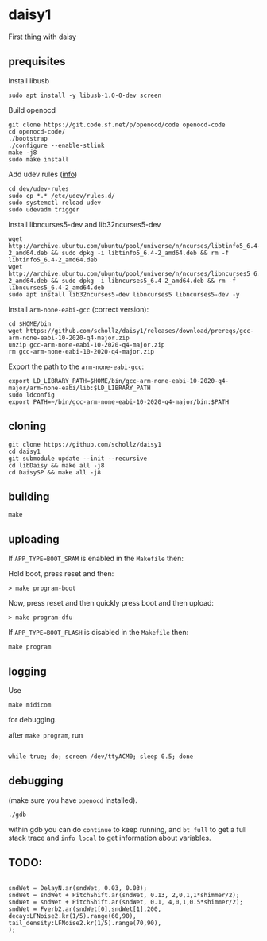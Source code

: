 # daisy1

First thing with daisy

## prequisites

Install libusb

```
sudo apt install -y libusb-1.0-0-dev screen
```

Build openocd

```
git clone https://git.code.sf.net/p/openocd/code openocd-code
cd openocd-code/
./bootstrap
./configure --enable-stlink
make -j8
sudo make install
```

Add udev rules ([info](https://forum.electro-smith.com/t/st-link-and-cortex-debugger-on-ubuntu-24-04/5260))

```
cd dev/udev-rules
sudo cp *.* /etc/udev/rules.d/
sudo systemctl reload udev
sudo udevadm trigger
```

Install libncurses5-dev and lib32ncurses5-dev

```
wget http://archive.ubuntu.com/ubuntu/pool/universe/n/ncurses/libtinfo5_6.4-2_amd64.deb && sudo dpkg -i libtinfo5_6.4-2_amd64.deb && rm -f libtinfo5_6.4-2_amd64.deb
wget http://archive.ubuntu.com/ubuntu/pool/universe/n/ncurses/libncurses5_6.4-2_amd64.deb && sudo dpkg -i libncurses5_6.4-2_amd64.deb && rm -f libncurses5_6.4-2_amd64.deb
sudo apt install lib32ncurses5-dev libncurses5 libncurses5-dev -y
```

Install `arm-none-eabi-gcc` (correct version):

```
cd $HOME/bin
wget https://github.com/schollz/daisy1/releases/download/prereqs/gcc-arm-none-eabi-10-2020-q4-major.zip
unzip gcc-arm-none-eabi-10-2020-q4-major.zip
rm gcc-arm-none-eabi-10-2020-q4-major.zip
```

Export the path to the `arm-none-eabi-gcc`:

```
export LD_LIBRARY_PATH=$HOME/bin/gcc-arm-none-eabi-10-2020-q4-major/arm-none-eabi/lib:$LD_LIBRARY_PATH
sudo ldconfig
export PATH=~/bin/gcc-arm-none-eabi-10-2020-q4-major/bin:$PATH
```

## cloning

```
git clone https://github.com/schollz/daisy1
cd daisy1
git submodule update --init --recursive
cd libDaisy && make all -j8
cd DaisySP && make all -j8
```

## building

```
make
```

## uploading

If `APP_TYPE=BOOT_SRAM` is enabled in the `Makefile` then:

Hold boot, press reset and then:

```
> make program-boot
```

Now, press reset and then quickly press boot and then upload:

```
> make program-dfu
```

If `APP_TYPE=BOOT_FLASH` is disabled in the `Makefile` then:

```
make program
```

## logging

Use

```
make midicom
```

for debugging.

after `make program`, run

```

while true; do; screen /dev/ttyACM0; sleep 0.5; done

```

## debugging

(make sure you have `openocd` installed).

```
./gdb
```

within gdb you can do `continue` to keep running, and `bt full` to get a full stack trace and `info local` to get information about variables.

## TODO:

```

sndWet = DelayN.ar(sndWet, 0.03, 0.03);
sndWet = sndWet + PitchShift.ar(sndWet, 0.13, 2,0,1,1*shimmer/2);
sndWet = sndWet + PitchShift.ar(sndWet, 0.1, 4,0,1,0.5*shimmer/2);
sndWet = Fverb2.ar(sndWet[0],sndWet[1],200,
decay:LFNoise2.kr(1/5).range(60,90),
tail_density:LFNoise2.kr(1/5).range(70,90),
);

```

```

```
